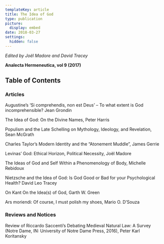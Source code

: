 ```yaml
---
templateKey: article
title: The Idea of God
type: publication
picture:
  display: embed
date: 2018-03-27
settings:
  hidden: false
---
```

*Edited by Joël Madore and David Tracey*

**Analecta Hermeneutica, vol 9 (2017)** 

## Table of Contents 

### Articles 

Augustine’s ‘Si comprehendis, non est Deus’ – To what extent is God incomprehensible?  Jean Grondin 

The Idea of God: On the Divine Names, Peter Harris 

Populism and the Late Schelling on Mythology, Ideology, and Revelation, Sean McGrath 

Charles Taylor’s Modern Identity and the “Atonement Muddle”, James Gerrie 

Levinas’ God: Ethical Horizon, Political Necessity, Joël Madore 

The Ideas of God and Self Within a Phenomenology of Body, Michelle Rebidoux 

Nietzsche and the Idea of God: Is God Good or Bad for your Psychological Health? David Leo Tracey 

On Kant On the Idea(s) of God, Garth W. Green 

Ars moriendi: Of course, I must polish my shoes, Mario O. D’Souza 

### Reviews and Notices 

Review of Riccardo Saccenti’s Debating Medieval Natural Law: A Survey (Notre Dame, IN: University of Notre Dame Press, 2016), Peter Karl Koritansky